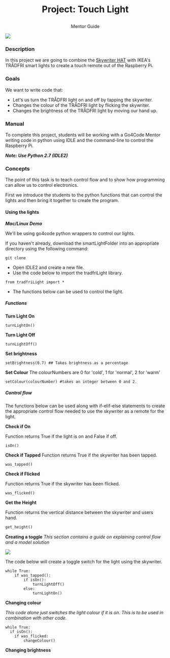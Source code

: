 # <p align = "center">Project: Touch Light </p>
<p align = "center"> Mentor Guide<p>


<img src="./media/skywriter.png">

### Description
In this project we are going to combine the <a href = "https://thepihut.com/products/skywriter-hat">Skywriter HAT</a> with IKEA's TRÅDFRI smart lights to create a touch remote out of the Raspberry Pi.


### Goals
We want to write code that:
  - Let's us turn the TRÅDFRI light on and off by tapping the skywriter.
  - Changes the colour of the TRÅDFRI light by flicking the skywriter.
  - Changes the brightness of the TRÅDFRI light by moving our hand up.


### Manual

To complete this project, students will be working with a Go4Code Mentor writing code in python using IDLE and the command-line to control the Raspberry Pi.

***Note: Use Python 2.7 (IDLE2)***

### Concepts

The point of this task is to teach control flow and to show how programming can allow us to control electronics.

First we introduce the students to the python functions that can control the lights and then bring it together to create the program.

#### Using the lights
***Mac/Linux Demo***

We'll be using go4code python wrappers to control our lights.

If you haven't already, download the smartLightFolder into an appropriate directory using the following command:

```
git clone  
```

* Open IDLE2 and create a new file.
* Use the code below to import the tradfriLight library.
```
from tradfriLight import *
```
* The functions below can be used to control the light.

##### Functions

**Turn Light On**
```
turnLightOn()
```

**Turn Light Off**
```
turnLightOff()
```

**Set brightness**
```
setBrightness(0.7) ## Takes brightness as a percentage
```
**Set Colour**
The colourNumbers are 0 for 'cold', 1 for 'normal', 2 for 'warm'
```
setColour(colourNumber) #takes an integer between 0 and 2.
```

##### Control flow

The functions below can be used along with if-elif-else statements to create the appropriate control flow needed to use the skywriter as a remote for the light.

**Check if On**

Function returns True if the light is on and False if off.

```
isOn()
```
**Check if Tapped**
Function returns True if the skywriter has been tapped.

```
was_tapped()
```

**Check if Flicked**

Function returns True if the skywriter has been flicked.

```python
was_flicked()
```

**Get the Height**

Function returns the vertical distance between the skywriter and users hand.

```python
get_height()
```


**Creating a toggle**
*This section contains a guide on explaining control flow and a model solution*

<img src = "./media/controlFlow.png">

The code below will create a toggle switch for the light using the skywriter.

```
while True:
    if was_tapped():
        if isOn():
            turnLightOff()
        else:
            turnLightOn()

```
**Changing colour**

*This code alone just switches the light colour if it is on. This is to be used in combination with other code.*

```
while True:
  if isOn():
    if was_flicked:
        changeColour()
```


**Changing brightness**
